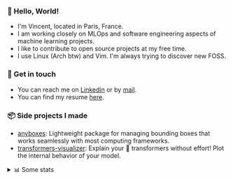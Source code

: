 ### 👋 Hello, World!

- I'm Vincent, located in Paris, France.
- I am working closely on MLOps and software engineering aspects of machine learning projects.
- I like to contribute to open source projects at my free time.
- I use Linux (Arch btw) and Vim. I'm always trying to discover new FOSS.

### 🔗 Get in touch

- You can reach me on [Linkedin](https://www.linkedin.com/in/vincent-duchauffour-3a9641155/) or by [mail](mailto:vincent.duchauffour@proton.me).
- You can find my resume [here](https://raw.githubusercontent.com/VDuchauffour/resume/main/resume.pdf).

### 📦 Side projects I made

- [anyboxes](https://github.com/VDuchauffour/anyboxes): Lightweight package for managing bounding boxes that works seamlessly with most computing frameworks.
- [transformers-visualizer](https://github.com/VDuchauffour/transformers-visualizer): Explain your 🤗 transformers without effort! Plot the internal behavior of your model. 

<details><summary>📊 Some stats</summary>  
  
<p align="center">
  <img alt="VDuchauffour's github stats" src="https://github-readme-stats.vercel.app/api?username=VDuchauffour&include_all_commits=true&show_icons=true&theme=react"/>
  <br />
  <img alt="VDuchauffour's streak stats" src="https://streak-stats.demolab.com?user=VDuchauffour&theme=react"/>
  <br />
  <img alt="VDuchauffour's language stats" src="https://github-readme-stats.vercel.app/api/top-langs/?username=VDuchauffour&count_private=true&include_all_commits=true&show_icons=true&layout=compact&theme=react"/>
  <!--   <br />
  <img alt="VDuchauffour's Wakatime stats" src="https://github-readme-stats.vercel.app/api/wakatime?username=VDuchauffour&theme=react"/> -->
</p>

#### 🧭 Wakatime stats
<!--START_SECTION:waka-->
![Code Time](http://img.shields.io/badge/Code%20Time-1%2C743%20hrs%2021%20mins-blue)

![Lines of code](https://img.shields.io/badge/From%20Hello%20World%20I%27ve%20Written-2.5%20million%20lines%20of%20code-blue)

**🐱 My GitHub Data** 

> 📦 967.3 kB Used in GitHub's Storage 
 > 
> 🏆 429 Contributions in the Year 2024
 > 
> 🚫 Not Opted to Hire
 > 
> 📜 9 Public Repositories 
 > 
> 🔑 2 Private Repositories 
 > 
**I'm an Early 🐤** 

```text
🌞 Morning                260 commits         ██░░░░░░░░░░░░░░░░░░░░░░░   07.51 % 
🌆 Daytime                1809 commits        █████████████░░░░░░░░░░░░   52.25 % 
🌃 Evening                1038 commits        ███████░░░░░░░░░░░░░░░░░░   29.98 % 
🌙 Night                  355 commits         ███░░░░░░░░░░░░░░░░░░░░░░   10.25 % 
```
📅 **I'm Most Productive on Monday** 

```text
Monday                   815 commits         ██████░░░░░░░░░░░░░░░░░░░   23.54 % 
Tuesday                  570 commits         ████░░░░░░░░░░░░░░░░░░░░░   16.46 % 
Wednesday                579 commits         ████░░░░░░░░░░░░░░░░░░░░░   16.72 % 
Thursday                 658 commits         █████░░░░░░░░░░░░░░░░░░░░   19.01 % 
Friday                   539 commits         ████░░░░░░░░░░░░░░░░░░░░░   15.57 % 
Saturday                 65 commits          ░░░░░░░░░░░░░░░░░░░░░░░░░   01.88 % 
Sunday                   236 commits         ██░░░░░░░░░░░░░░░░░░░░░░░   06.82 % 
```


📊 **This Week I Spent My Time On** 

```text
💬 Programming Languages: 
Python                   20 hrs 10 mins      ██████████████████░░░░░░░   70.81 % 
XML                      5 hrs 6 mins        ████░░░░░░░░░░░░░░░░░░░░░   17.94 % 
YAML                     53 mins             █░░░░░░░░░░░░░░░░░░░░░░░░   03.15 % 
C++                      40 mins             █░░░░░░░░░░░░░░░░░░░░░░░░   02.37 % 
JSON                     24 mins             ░░░░░░░░░░░░░░░░░░░░░░░░░   01.41 % 
```


 Last Updated on 04/05/2024 00:37:22 UTC
<!--END_SECTION:waka-->
</details>

